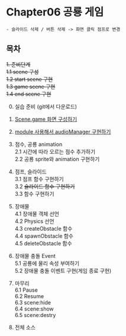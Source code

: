 # Chapter06 공룡 게임

    - 슬라이드 삭제 / 버튼 삭제 -> 화면 클릭 점프로 변경  

## 목차
~~1. 준비단계~~  
    ~~1.1 scene 구성~~  
    ~~1.2 start scene 구현~~  
    ~~1.3 game scene 구현~~  
    ~~1.4 end scene 구현~~  

0. 실습 준비 (git에서 다운로드)  

1. [Scene.game 화면 구성하기](markdown/STEP01.md)

2. [module 사용해서 audioManager 구현하기](markdown/STEP02.md)

2. 점수, 공룡 animation  
    2.1 시간에 따라 오르는 점수 추가하기  
    2.2 공룡 sprite와 animation 구현하기  

3. 점프, 슬라이드  
    3.1 점프 함수 구현하기  
    3.2 ~~슬라이드 함수 구현하기~~   
    3.3 함수 구현하기  

4. 장애물  
    4.1 장애물 객체 선언  
    4.2 Physics 선언  
    4.3 createObstacle 함수  
    4.4 spawnObstacle 함수  
    4.5 deleteObstacle 함수  

5. 장애물 충돌 Event  
    5.1 공룡에 물리 속성 부여하기  
    5.2 장애물 충돌 이벤트 구현(게임 종료 구현)  

6. 마무리  
    6.1 Pause  
    6.2 Resume  
    6.3 scene:hide  
    6.4 scene:show  
    6.5 scene:destry  

7. 전체 소스  